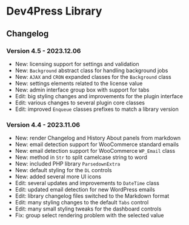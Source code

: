 # Dev4Press Library
## Changelog

### Version 4.5 - 2023.12.06

* New: licensing support for settings and validation
* New: `Background` abstract class for handling background jobs
* New: `AJAX` and `CRON` expanded classes for the `Background` class
* New: settings elements related to the license value
* New: admin interface group box with support for tabs
* Edit: big styling changes and improvements for the plugin interface
* Edit: various changes to several plugin core classes
* Edit: improved `Enqueue` classes prefixes to match a library version

### Version 4.4 - 2023.11.06
* New: render Changelog and History About panels from markdown
* New: email detection support for WooCommerce standard emails
* New: email detection support for WooCommerce `WP_Email` class
* New: method in `Str` to split camelcase string to word
* New: included PHP library `ParsedownExtra`
* New: default styling for the `DL` controls
* New: added several more UI icons
* Edit: several updates and improvements to `DateTime` class
* Edit: updated email detection for new WordPress emails
* Edit: library changelog files switched to the Markdown format
* Edit: many styling changes to the default `Tabs` control
* Edit: many small styling tweaks for the dashboard controls
* Fix: group select rendering problem with the selected value
